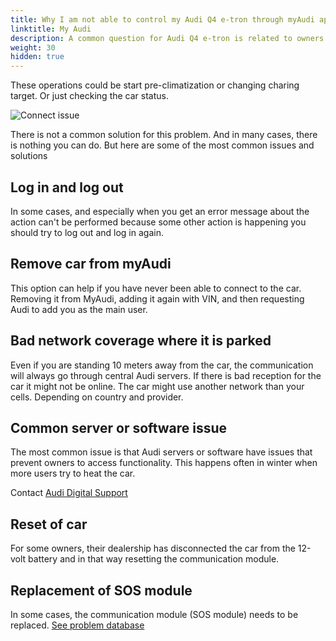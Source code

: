 ```yaml
---
title: Why I am not able to control my Audi Q4 e-tron through myAudi app?
linktitle: My Audi
description: A common question for Audi Q4 e-tron is related to owners having a problem with myAudi app and performing operations.  
weight: 30
hidden: true
---
```

<!-- markdownlint-disable MD033 -->
These operations could be start pre-climatization or changing charing target. Or just checking the car status.

![Connect issue](https://media.electrichasgoneaudi.net/multimedia/models/q4-e-tron/knowledgeexchange/faq/myaudiconnectissue/connectissue1.jpg "myAudi error message")

There is not a common solution for this problem. And in many cases, there is nothing you can do. But here are some of the most common issues and solutions

## Log in and log out

In some cases, and especially when you get an error message about the action can't be performed because some other action is happening you should try to log out and log in again.

## Remove car from myAudi

This option can help if you have never been able to connect to the car. Removing it from MyAudi, adding it again with VIN, and then requesting Audi to add you as the main user.

## Bad network coverage where it is parked

Even if you are standing 10 meters away from the car, the communication will always go through central Audi servers. If there is bad reception for the car it might not be online. The car might use another network than your cells. Depending on country and provider.

## Common server or software issue

The most common issue is that Audi servers or software have issues that prevent owners to access functionality. This happens often
in winter when more users try to heat the car.

Contact  [Audi Digital Support](https://my.audi.com/)

## Reset of car

For some owners, their dealership has disconnected the car from the 12-volt battery and in that way resetting the communication module.

## Replacement of SOS module

In some cases, the communication module (SOS module) needs to be replaced. [See problem database](https://github.com/electrichasgoneaudi/q4-e-tron/issues/14)
